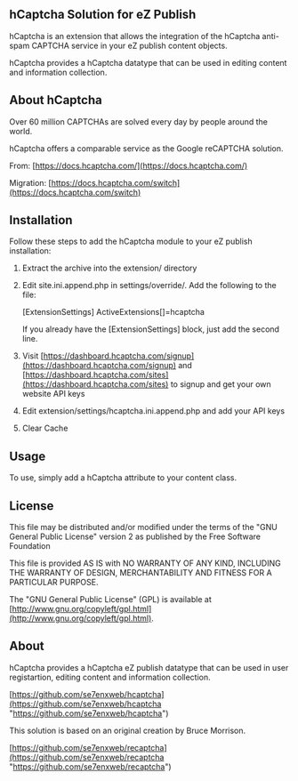 ## hCaptcha Solution for eZ Publish

hCaptcha is an extension that allows the integration of
the hCaptcha anti-spam CAPTCHA service in your eZ publish content objects.

hCaptcha provides a hCaptcha datatype that can be used in editing
content and information collection.

## About hCaptcha

Over 60 million CAPTCHAs are solved every day by people around the world.

hCaptcha offers a comparable service as the Google reCAPTCHA solution.

From: [https://docs.hcaptcha.com/](https://docs.hcaptcha.com/)

Migration: [https://docs.hcaptcha.com/switch](https://docs.hcaptcha.com/switch)

## Installation

Follow these steps to add the hCaptcha module to your eZ publish installation:

  1) Extract the archive into the extension/ directory

  2) Edit site.ini.append.php in settings/override/. Add the following to the file:

       [ExtensionSettings]
       ActiveExtensions[]=hcaptcha

     If you already have the [ExtensionSettings] block, just add the second line.

  3) Visit [https://dashboard.hcaptcha.com/signup](https://dashboard.hcaptcha.com/signup) and [https://dashboard.hcaptcha.com/sites](https://dashboard.hcaptcha.com/sites) to signup and get your own website API keys

  4) Edit extension/settings/hcaptcha.ini.append.php and add your API keys

  5) Clear Cache

## Usage

To use, simply add a hCaptcha attribute to your content class.  

## License

This file may be distributed and/or modified under the terms of the "GNU
General Public License" version 2 as published by the Free Software Foundation

This file is provided AS IS with NO WARRANTY OF ANY KIND, INCLUDING THE
WARRANTY OF DESIGN, MERCHANTABILITY AND FITNESS FOR A PARTICULAR PURPOSE.

The "GNU General Public License" (GPL) is available at
[http://www.gnu.org/copyleft/gpl.html](http://www.gnu.org/copyleft/gpl.html).

## About

hCaptcha provides a hCaptcha eZ publish datatype that can be used in user registartion, editing content and information collection.

[https://github.com/se7enxweb/hcaptcha](https://github.com/se7enxweb/hcaptcha "https://github.com/se7enxweb/hcaptcha")

This solution is based on an original creation by Bruce Morrison.

[https://github.com/se7enxweb/recaptcha](https://github.com/se7enxweb/recaptcha "https://github.com/se7enxweb/recaptcha")

